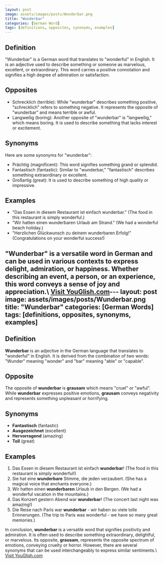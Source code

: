```yaml
---
layout: post
image: assets/images/posts/Wunderbar.png
title: "Wunderbar"
categories: [German Word]
tags: [definitions, opposites, synonyms, examples]
---
```


## Definition

"Wunderbar" is a German word that translates to "wonderful" in English. It is an adjective used to describe something or someone as marvelous, excellent, or extraordinary. This word carries a positive connotation and signifies a high degree of admiration or satisfaction.

## Opposites

- Schrecklich (terrible): While "wunderbar" describes something positive, "schrecklich" refers to something negative. It represents the opposite of "wunderbar" and means terrible or awful.
- Langweilig (boring): Another opposite of "wunderbar" is "langweilig," which means boring. It is used to describe something that lacks interest or excitement.

## Synonyms

Here are some synonyms for "wunderbar":

- Prächtig (magnificent): This word signifies something grand or splendid.
- Fantastisch (fantastic): Similar to "wunderbar," "fantastisch" describes something extraordinary or excellent.
- Großartig (great): It is used to describe something of high quality or impressive.

## Examples

- "Das Essen in diesem Restaurant ist einfach wunderbar." (The food in this restaurant is simply wonderful.)
- "Wir hatten einen wunderbaren Urlaub am Strand." (We had a wonderful beach holiday.)
- "Herzlichen Glückwunsch zu deinem wunderbaren Erfolg!" (Congratulations on your wonderful success!)

"Wunderbar" is a versatile word in German and can be used in various contexts to express delight, admiration, or happiness. Whether describing an event, a person, or an experience, this word conveys a sense of joy and appreciation.\ <a id="yg-widget-0" class="youglish-widget" data-query="Wunderbar" data-lang="german" data-components="8412" data-auto-start="0" data-bkg-color="theme_light" data-title="How%20to%20pronounce%20Wunderbar%20in%20German"  rel="nofollow" href="https://youglish.com">Visit YouGlish.com</a><script async src="https://youglish.com/public/emb/widget.js" charset="utf-8"></script>---
layout: post
image: assets/images/posts/Wunderbar.png
title: "Wunderbar"
categories: [German Words]
tags: [definitions, opposites, synonyms, examples]
---

## Definition
**Wunderbar** is an adjective in the German language that translates to "wonderful" in English. It is derived from the combination of two words: "Wunder" meaning "wonder" and "bar" meaning "able" or "capable".

## Opposite
The opposite of **wunderbar** is **grausam** which means "cruel" or "awful". While **wunderbar** expresses positive emotions, **grausam** conveys negativity and represents something unpleasant or horrifying.

## Synonyms
- **Fantastisch** (fantastic)
- **Ausgezeichnet** (excellent)
- **Hervorragend** (amazing)
- **Toll** (great)

## Examples
1. Das Essen in diesem Restaurant ist einfach **wunderbar**! (The food in this restaurant is simply wonderful!)
2. Sie hat eine **wunderbare** Stimme, die jeden verzaubert. (She has a magical voice that enchants everyone.)
3. Wir hatten einen **wunderbaren** Urlaub in den Bergen. (We had a wonderful vacation in the mountains.)
4. Das Konzert gestern Abend war **wunderbar**! (The concert last night was amazing!)
5. Die Reise nach Paris war **wunderbar** - wir haben so viele tolle Erinnerungen. (The trip to Paris was wonderful - we have so many great memories.)

In conclusion, **wunderbar** is a versatile word that signifies positivity and admiration. It is often used to describe something extraordinary, delightful, or marvelous. Its opposite, **grausam**, represents the opposite spectrum of emotions, conveying cruelty or horror. However, there are several synonyms that can be used interchangeably to express similar sentiments.\ <a id="yg-widget-0" class="youglish-widget" data-query="Wunderbar" data-lang="german" data-components="8412" data-auto-start="0" data-bkg-color="theme_light" data-title="How%20to%20pronounce%20Wunderbar%20in%20German"  rel="nofollow" href="https://youglish.com">Visit YouGlish.com</a><script async src="https://youglish.com/public/emb/widget.js" charset="utf-8"></script>